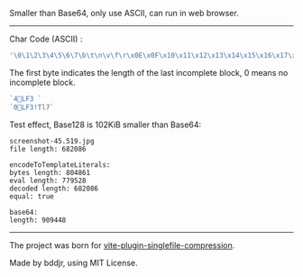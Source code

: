Smaller than Base64, only use ASCII, can run in web browser.

---

Char Code (ASCII) :

```js
'\0\1\2\3\4\5\6\7\b\t\n\v\f\r\x0E\x0F\x10\x11\x12\x13\x14\x15\x16\x17\x18\x19\x1A\x1B\x1C\x1D\x1E\x1F !"#$%&\'()*+,-./0123456789:;<=>?@ABCDEFGHIJKLMNOPQRSTUVWXYZ[\\]^_`abcdefghijklmnopqrstuvwxyz{|}~\x7F';
```

The first byte indicates the length of the last incomplete block, 0 means no incomplete block.

```js
`4LF3 `
`0LF3!Tl7`
```

Test effect, Base128 is 102KiB smaller than Base64:

```
screenshot-45.519.jpg
file length: 682086

encodeToTemplateLiterals:
bytes length: 804861
eval length: 779528
decoded length: 682086
equal: true

base64:
length: 909448
```

---

The project was born for [vite-plugin-singlefile-compression](https://github.com/bddjr/vite-plugin-singlefile-compression).

Made by bddjr, using MIT License.
